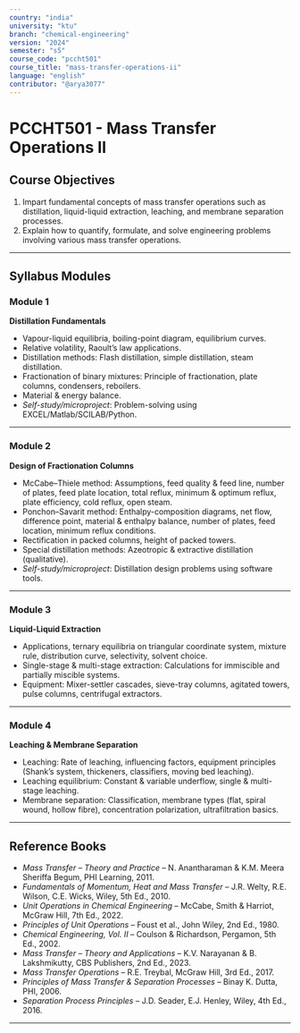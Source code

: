 ```yaml
---
country: "india"
university: "ktu"
branch: "chemical-engineering"
version: "2024"
semester: "s5"
course_code: "pccht501"
course_title: "mass-transfer-operations-ii"
language: "english"
contributor: "@arya3077"
---
```


# PCCHT501 - Mass Transfer Operations II

## Course Objectives

1. Impart fundamental concepts of mass transfer operations such as distillation, liquid-liquid extraction, leaching, and membrane separation processes.  
2. Explain how to quantify, formulate, and solve engineering problems involving various mass transfer operations.  

---

## Syllabus Modules

### Module 1
**Distillation Fundamentals**  
- Vapour-liquid equilibria, boiling-point diagram, equilibrium curves.  
- Relative volatility, Raoult’s law applications.  
- Distillation methods: Flash distillation, simple distillation, steam distillation.  
- Fractionation of binary mixtures: Principle of fractionation, plate columns, condensers, reboilers.  
- Material & energy balance.  
- *Self-study/microproject*: Problem-solving using EXCEL/Matlab/SCILAB/Python.  

---

### Module 2
**Design of Fractionation Columns**  
- McCabe–Thiele method: Assumptions, feed quality & feed line, number of plates, feed plate location, total reflux, minimum & optimum reflux, plate efficiency, cold reflux, open steam.  
- Ponchon–Savarit method: Enthalpy-composition diagrams, net flow, difference point, material & enthalpy balance, number of plates, feed location, minimum reflux conditions.  
- Rectification in packed columns, height of packed towers.  
- Special distillation methods: Azeotropic & extractive distillation (qualitative).  
- *Self-study/microproject*: Distillation design problems using software tools.  

---

### Module 3
**Liquid-Liquid Extraction**  
- Applications, ternary equilibria on triangular coordinate system, mixture rule, distribution curve, selectivity, solvent choice.  
- Single-stage & multi-stage extraction: Calculations for immiscible and partially miscible systems.  
- Equipment: Mixer-settler cascades, sieve-tray columns, agitated towers, pulse columns, centrifugal extractors.  

---

### Module 4
**Leaching & Membrane Separation**  
- Leaching: Rate of leaching, influencing factors, equipment principles (Shank’s system, thickeners, classifiers, moving bed leaching).  
- Leaching equilibrium: Constant & variable underflow, single & multi-stage leaching.  
- Membrane separation: Classification, membrane types (flat, spiral wound, hollow fibre), concentration polarization, ultrafiltration basics.  

---

## Reference Books

- *Mass Transfer – Theory and Practice* – N. Anantharaman & K.M. Meera Sheriffa Begum, PHI Learning, 2011.  
- *Fundamentals of Momentum, Heat and Mass Transfer* – J.R. Welty, R.E. Wilson, C.E. Wicks, Wiley, 5th Ed., 2010.  
- *Unit Operations in Chemical Engineering* – McCabe, Smith & Harriot, McGraw Hill, 7th Ed., 2022.  
- *Principles of Unit Operations* – Foust et al., John Wiley, 2nd Ed., 1980.  
- *Chemical Engineering, Vol. II* – Coulson & Richardson, Pergamon, 5th Ed., 2002.  
- *Mass Transfer – Theory and Applications* – K.V. Narayanan & B. Lakshmikutty, CBS Publishers, 2nd Ed., 2023.  
- *Mass Transfer Operations* – R.E. Treybal, McGraw Hill, 3rd Ed., 2017.  
- *Principles of Mass Transfer & Separation Processes* – Binay K. Dutta, PHI, 2006.  
- *Separation Process Principles* – J.D. Seader, E.J. Henley, Wiley, 4th Ed., 2016.  

---
